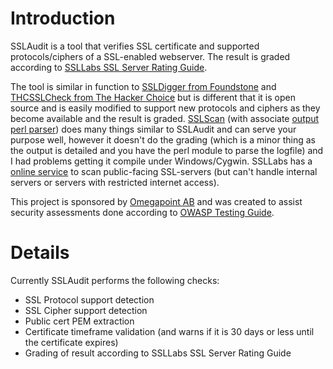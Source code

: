 # Introduction #

SSLAudit is a tool that verifies SSL certificate and supported protocols/ciphers of a SSL-enabled webserver. The result is graded according to [SSLLabs SSL Server Rating Guide](https://www.ssllabs.com/projects/rating-guide/index.html).

The tool is similar in function to  [SSLDigger from Foundstone](http://www.foundstone.com/us/resources/proddesc/ssldigger.htm) and [THCSSLCheck from The Hacker Choice](http://freeworld.thc.org/root/tools/) but is different that it is open source and is easily modified to support new protocols and ciphers as they become available and the result is graded. [SSLScan](http://sourceforge.net/projects/sslscan/) (with associate [output perl parser](http://search.cpan.org/~jabra/Sslscan-Parser-0.02/)) does many things similar to SSLAudit and can serve your purpose well, however it doesn't do the grading (which is a minor thing as the output is detailed and you have the perl module to parse the logfile) and I had problems getting it compile under Windows/Cygwin. SSLLabs has a [online service](https://www.ssllabs.com/ssldb/analyze.html) to scan public-facing SSL-servers (but can't handle internal servers or servers with restricted internet access).


This project is sponsored by [Omegapoint AB](http://www.omegapoint.se) and was created to assist security assessments done according to [OWASP Testing Guide](http://www.owasp.org/index.php/Category:OWASP_Testing_Project).

# Details #

Currently SSLAudit performs the following checks:
  * SSL Protocol support detection
  * SSL Cipher support detection
  * Public cert PEM extraction
  * Certificate timeframe validation (and warns if it is 30 days or less until the certificate expires)
  * Grading of result according to SSLLabs SSL Server Rating Guide